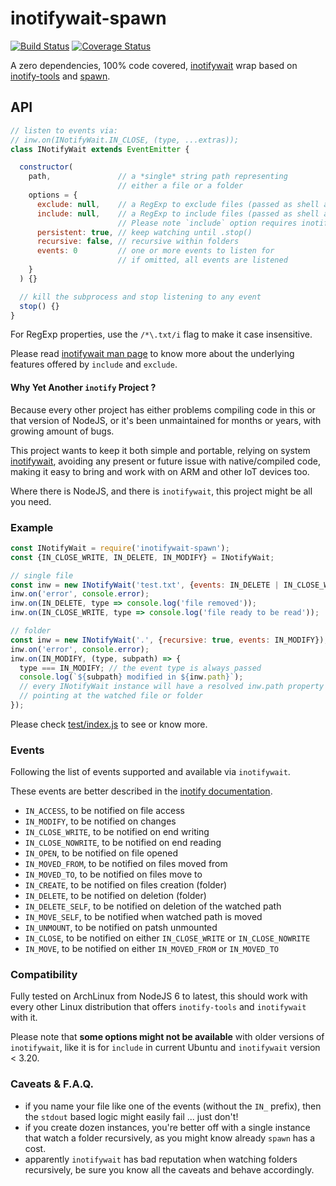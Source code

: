 # inotifywait-spawn

[![Build Status](https://travis-ci.com/WebReflection/inotifywait-spawn.svg?branch=master)](https://travis-ci.com/WebReflection/inotifywait-spawn) [![Coverage Status](https://coveralls.io/repos/github/WebReflection/inotifywait-spawn/badge.svg?branch=master)](https://coveralls.io/github/WebReflection/inotifywait-spawn?branch=master)

A zero dependencies, 100% code covered, [inotifywait](https://linux.die.net/man/1/inotifywait) wrap based on [inotify-tools](https://github.com/rvoicilas/inotify-tools/wiki) and [spawn](https://nodejs.org/api/child_process.html#child_process_child_process_spawn_command_args_options).


## API

```js
// listen to events via:
// inw.on(INotifyWait.IN_CLOSE, (type, ...extras));
class INotifyWait extends EventEmitter {

  constructor(
    path,               // a *single* string path representing
                        // either a file or a folder
    options = {
      exclude: null,    // a RegExp to exclude files (passed as shell argument)
      include: null,    // a RegExp to include files (passed as shell argument)
                        // Please note `include` option requires inotifywait 3.20+
      persistent: true, // keep watching until .stop()
      recursive: false, // recursive within folders
      events: 0         // one or more events to listen for
                        // if omitted, all events are listened
    }
  ) {}

  // kill the subprocess and stop listening to any event
  stop() {}
}
```

For RegExp properties, use the `/*\.txt/i` flag to make it case insensitive.

Please read [inotifywait man page](https://linux.die.net/man/1/inotifywait) to know more about the underlying features offered by `include` and `exclude`.


#### Why Yet Another `inotify` Project ?

Because every other project has either problems compiling code in this or that version of NodeJS, or it's been unmaintained for months or years, with growing amount of bugs.

This project wants to keep it both simple and portable, relying on system [inotifywait](https://linux.die.net/man/1/inotifywait), avoiding any present or future issue with native/compiled code, making it easy to bring and work with on ARM and other IoT devices too.

Where there is NodeJS, and there is `inotifywait`, this project might be all you need.


### Example

```js
const INotifyWait = require('inotifywait-spawn');
const {IN_CLOSE_WRITE, IN_DELETE, IN_MODIFY} = INotifyWait;

// single file
const inw = new INotifyWait('test.txt', {events: IN_DELETE | IN_CLOSE_WRITE});
inw.on('error', console.error);
inw.on(IN_DELETE, type => console.log('file removed'));
inw.on(IN_CLOSE_WRITE, type => console.log('file ready to be read'));

// folder
const inw = new INotifyWait('.', {recursive: true, events: IN_MODIFY});
inw.on('error', console.error);
inw.on(IN_MODIFY, (type, subpath) => {
  type === IN_MODIFY; // the event type is always passed
  console.log(`${subpath} modified in ${inw.path}`);
  // every INotifyWait instance will have a resolved inw.path property
  // pointing at the watched file or folder
});
```

Please check [test/index.js](./test/index.js) to see or know more.


### Events

Following the list of events supported and available via `inotifywait`.

These events are better described in the [inotify documentation](http://man7.org/linux/man-pages/man7/inotify.7.html).

  * `IN_ACCESS`, to be notified on file access
  * `IN_MODIFY`, to be notified on changes
  * `IN_CLOSE_WRITE`, to be notified on end writing
  * `IN_CLOSE_NOWRITE`, to be notified on end reading
  * `IN_OPEN`, to be notified on file opened
  * `IN_MOVED_FROM`, to be notified on files moved from
  * `IN_MOVED_TO`, to be notified on files move to
  * `IN_CREATE`, to be notified on files creation (folder)
  * `IN_DELETE`, to be notified on deletion (folder)
  * `IN_DELETE_SELF`, to be notified on deletion of the watched path
  * `IN_MOVE_SELF`, to be notified when watched path is moved
  * `IN_UNMOUNT`, to be notified on patsh unmounted
  * `IN_CLOSE`, to be notified on either `IN_CLOSE_WRITE` or `IN_CLOSE_NOWRITE`
  * `IN_MOVE`, to be notified on either `IN_MOVED_FROM` or `IN_MOVED_TO`


### Compatibility
Fully tested on ArchLinux from NodeJS 6 to latest, this should work with every other Linux distribution that offers `inotify-tools` and `inotifywait` with it.

Please note that **some options might not be available** with older versions of `inotifywait`, like it is for `include` in current Ubuntu and `inotifywait` version < 3.20.


### Caveats & F.A.Q.

  * if you name your file like one of the events (without the `IN_` prefix), then the `stdout` based logic might easily fail ... just don't!
  * if you create dozen instances, you're better off with a single instance that watch a folder recursively, as you might know already `spawn` has a cost.
  * apparently `inotifywait` has bad reputation when watching folders recursively, be sure you know all the caveats and behave accordingly.
